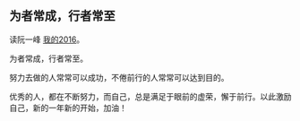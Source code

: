 为者常成，行者常至
---

读阮一峰 [我的2016](http://www.ruanyifeng.com/blog/2016/12/year_summary.html)。

为者常成，行者常至。

努力去做的人常常可以成功，不倦前行的人常常可以达到目的。

优秀的人，都在不断努力，而自己，总是满足于眼前的虚荣，懈于前行。以此激励自己，新的一年新的开始，加油！
